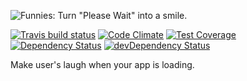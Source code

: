 ![Funnies: Turn "Please Wait" into a smile.](https://cdn.rawgit.com/1egoman/funnies/master/assets/funnies.svg)

[![Travis build status](http://img.shields.io/travis/1egoman/funnies.svg?style=flat)](https://travis-ci.org/1egoman/funnies)
[![Code Climate](https://codeclimate.com/github/1egoman/funnies/badges/gpa.svg)](https://codeclimate.com/github/1egoman/funnies)
[![Test Coverage](https://codeclimate.com/github/1egoman/funnies/badges/coverage.svg)](https://codeclimate.com/github/1egoman/funnies)
[![Dependency Status](https://david-dm.org/1egoman/funnies.svg)](https://david-dm.org/1egoman/funnies)
[![devDependency Status](https://david-dm.org/1egoman/funnies/dev-status.svg)](https://david-dm.org/1egoman/funnies#info=devDependencies)

Make user's laugh when your app is loading.
